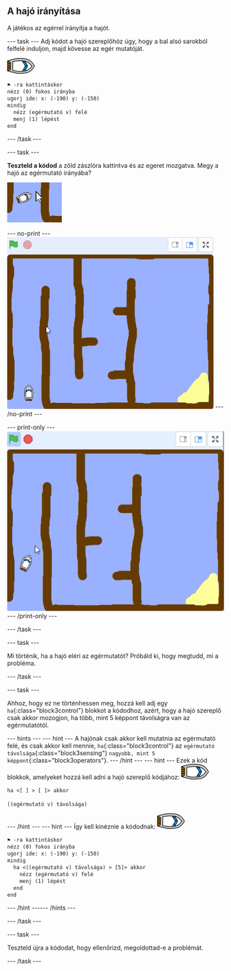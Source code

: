 ## A hajó irányítása

A játékos az egérrel irányítja a hajót.

--- task --- Adj kódot a hajó szereplőhöz úgy, hogy a bal alsó sarokból felfelé induljon, majd kövesse az egér mutatóját.

![hajó szereplő](images/boat_resize.png)

```blocks3
⚑ -ra kattintáskor
nézz (0) fokos irányba
ugorj ide: x: (-190) y: (-150)
mindig 
  nézz (egérmutató v) felé
  menj (1) lépést
end
```

--- /task ---

--- task ---

**Teszteld a kódod** a zöld zászlóra kattintva és az egeret mozgatva. Megy a hajó az egérmutató irányába?

![képernyőkép](images/boat-mouse.png)

--- no-print --- ![screenshot](images/boat-pointer-test-anim.gif) --- /no-print ---

--- print-only --- ![screenshot](images/boat-pointer-test-anim.png) --- /print-only ---

--- /task ---

--- task ---

Mi történik, ha a hajó eléri az egérmutatót? Próbáld ki, hogy megtudd, mi a probléma.

--- /task ---

--- task ---

Ahhoz, hogy ez ne történhessen meg, hozzá kell adj egy `ha`{:class="block3control"} blokkot a kódodhoz, azért, hogy a hajó szereplő csak akkor mozogjon, ha több, mint 5 képpont távolságra van az egérmutatótól.

--- hints ---
 --- hint --- A hajónak csak akkor kell mutatnia az egérmutató felé, és csak akkor kell mennie, `ha`{:class="block3control"} az `egérmutató távolsága`{:class="block3sensing"} `nagyobb, mint 5 képpont`{:class="block3operators"}.
--- /hint ---
 --- hint --- Ezek a kód blokkok, amelyeket hozzá kell adni a hajó szereplő kódjához: ![hajó szereplő](images/boat_resize.png)

```blocks3
ha <[ ] > [ ]> akkor

((egérmutató v) távolsága)
```

--- /hint --- --- hint --- Így kell kinéznie a kódodnak: ![hajó szereplő](images/boat_resize.png)

```blocks3
⚑ -ra kattintáskor
nézz (0) fokos irányba
ugorj ide: x: (-190) y: (-150)
mindig 
  ha <((egérmutató v) távolsága) > [5]> akkor 
    nézz (egérmutató v) felé
    menj (1) lépést
  end
end
```

--- /hint ------ /hints ---

--- /task ---

--- task ---

Teszteld újra a kódodat, hogy ellenőrizd, megoldottad-e a problémát.

--- /task ---